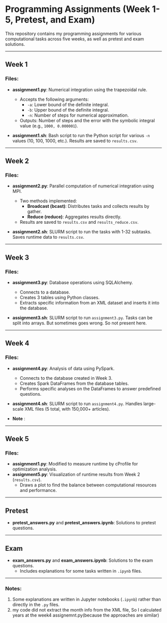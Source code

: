 # Programming Assignments (Week 1-5, Pretest, and Exam)

This repository contains my programming assignments for various computational tasks across five weeks, as well as pretest and exam solutions.

---

## Week 1
### Files:
- **assignment1.py**: Numerical integration using the trapezoidal rule.
  - Accepts the following arguments:
    - `-a`: Lower bound of the definite integral.
    - `-b`: Upper bound of the definite integral.
    - `-n`: Number of steps for numerical approximation.
  - Outputs: Number of steps and the error with the symbolic integral value (e.g., `1000, 0.000001`).

- **assignment1.sh**: Bash script to run the Python script for various `-n` values (10, 100, 1000, etc.). Results are saved to `results.csv`.

---

## Week 2
### Files:
- **assignment2.py**: Parallel computation of numerical integration using MPI.
  - Two methods implemented:
    - **Broadcast (bcast)**: Distributes tasks and collects results by gather.
    - **Reduce (reduce)**: Aggregates results directly.
  - Results are saved to `results.csv` and `results_reduce.csv`.

- **assignment2.sh**: SLURM script to run the tasks with 1-32 subtasks. Saves runtime data to `results.csv`.

---

## Week 3
### Files:
- **assignment3.py**: Database operations using SQLAlchemy.
  - Connects to a database.
  - Creates 3 tables using Python classes.
  - Extracts specific information from an XML dataset and inserts it into the database.

- **assignment3.sh**: SLURM script to run `assignment3.py`. Tasks can be split into arrays. But sometimes goes wrong. So not present here.

---

## Week 4
### Files:
- **assignment4.py**: Analysis of data using PySpark.
  - Connects to the database created in Week 3.
  - Creates Spark DataFrames from the database tables.
  - Performs specific analyses on the DataFrames to answer predefined questions.

- **assignment4.sh**: SLURM script to run `assignment4.py`. Handles large-scale XML files (5 total, with 150,000+ articles).
- **Note** : 

---

## Week 5
### Files:
- **assignment1.py**: Modified to measure runtime by cProfile for optimization analysis.
- **assignment5.py**: Visualization of runtime results from Week 2 (`results.csv`).
  - Draws a plot to find the balance between computational resources and performance.

---

## Pretest
- **pretest_answers.py** and **pretest_answers.ipynb**: Solutions to pretest questions.

---

## Exam
- **exam_answers.py** and **exam_answers.ipynb**: Solutions to the exam questions.
  - Includes explanations for some tasks written in `.ipynb` files.

---

### Notes:
1. Some explanations are written in Jupyter notebooks (`.ipynb`) rather than directly in the `.py` files.
2. my code did not extract the month info from the XML file, So I calculated years at the week4 assignemnt.py(because the approaches are similar)
